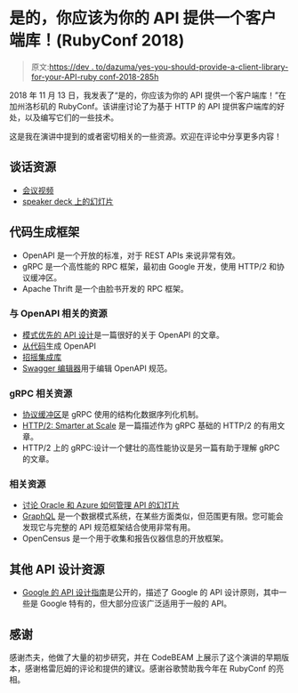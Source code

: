 # 是的，你应该为你的 API 提供一个客户端库！(RubyConf 2018)

> 原文:[https://dev . to/dazuma/yes-you-should-provide-a-client-library-for-your-API-ruby conf-2018-285h](https://dev.to/dazuma/yes-you-should-provide-a-client-library-for-your-api-rubyconf-2018-285h)

2018 年 11 月 13 日，我发表了“是的，你应该为你的 API 提供一个客户端库！”在加州洛杉矶的 RubyConf。该讲座讨论了为基于 HTTP 的 API 提供客户端库的好处，以及编写它们的一些技术。

这是我在演讲中提到的或者密切相关的一些资源。欢迎在评论中分享更多内容！

## 谈话资源

*   [会议视频](https://confreaks.tv/videos/rubyconf2018-yes-you-should-provide-a-client-library-for-your-api)
*   [speaker deck 上的幻灯片](https://speakerdeck.com/dazuma/yes-you-should-provide-a-client-library-for-your-api)

## 代码生成框架

*   OpenAPI 是一个开放的标准，对于 REST APIs 来说非常有效。
*   gRPC 是一个高性能的 RPC 框架，最初由 Google 开发，使用 HTTP/2 和协议缓冲区。
*   Apache Thrift 是一个由脸书开发的 RPC 框架。

### 与 OpenAPI 相关的资源

*   [模式优先的 API 设计](https://yos.io/2018/02/11/schema-first-api-design/)是一篇很好的关于 OpenAPI 的文章。
*   [从代码](https://www.blazemeter.com/blog/how-to-generate-openapi-definitions-from-code)生成 OpenAPI
*   [招摇集成库](https://swagger.io/tools/open-source/open-source-integrations/)
*   [Swagger 编辑器](https://swagger.io/tools/swagger-editor/)用于编辑 OpenAPI 规范。

### gRPC 相关资源

*   [协议缓冲区](https://developers.google.com/protocol-buffers/)是 gRPC 使用的结构化数据序列化机制。
*   [HTTP/2: Smarter at Scale](https://www.cncf.io/blog/2018/07/03/http-2-smarter-at-scale/) 是一篇描述作为 gRPC 基础的 HTTP/2 的有用文章。
*   HTTP/2 上的 gRPC:设计一个健壮的高性能协议是另一篇有助于理解 gRPC 的文章。

### 相关资源

*   [讨论 Oracle 和 Azure 如何管理 API 的幻灯片](https://schd.ws/hosted_files/apistrat18/b2/APIStrat-presentation-joe-levy-david-justice.pdf)
*   [GraphQL](https://graphql.org/learn/) 是一个数据模式系统，在某些方面类似，但范围更有限。您可能会发现它与完整的 API 规范框架结合使用非常有用。
*   OpenCensus 是一个用于收集和报告仪器信息的开放框架。

## 其他 API 设计资源

*   [Google 的 API 设计指南](https://cloud.google.com/apis/design/)是公开的，描述了 Google 的 API 设计原则，其中一些是 Google 特有的，但大部分应该广泛适用于一般的 API。

## 感谢

感谢杰夫，他做了大量的初步研究，并在 CodeBEAM 上展示了这个演讲的早期版本，感谢格雷厄姆的评论和提供的建议。感谢谷歌赞助我今年在 RubyConf 的亮相。
